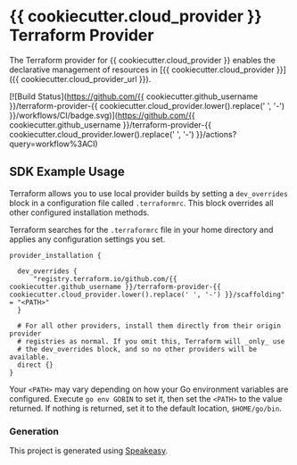 # {{ cookiecutter.cloud_provider }} Terraform Provider

The Terraform provider for {{ cookiecutter.cloud_provider }} enables the declarative management of resources in [{{ cookiecutter.cloud_provider }}]({{ cookiecutter.cloud_provider_url }}).

[![Build Status](https://github.com/{{ cookiecutter.github_username }}/terraform-provider-{{ cookiecutter.cloud_provider.lower().replace(' ', '-') }}/workflows/CI/badge.svg)](https://github.com/{{ cookiecutter.github_username }}/terraform-provider-{{ cookiecutter.cloud_provider.lower().replace(' ', '-') }}/actions?query=workflow%3ACI)

<!-- Start SDK Installation -->

<!-- End SDK Installation -->



## SDK Example Usage
<!-- Start SDK Example Usage -->

<!-- End SDK Example Usage -->



<!-- Start SDK Available Operations -->

<!-- End SDK Available Operations -->

<!-- Placeholder for Future Speakeasy SDK Sections -->

Terraform allows you to use local provider builds by setting a `dev_overrides` block in a configuration file called `.terraformrc`. This block overrides all other configured installation methods.

Terraform searches for the `.terraformrc` file in your home directory and applies any configuration settings you set.

```
provider_installation {

  dev_overrides {
      "registry.terraform.io/github.com/{{ cookiecutter.github_username }}/terraform-provider-{{ cookiecutter.cloud_provider.lower().replace(' ', '-') }}/scaffolding" = "<PATH>"
  }

  # For all other providers, install them directly from their origin provider
  # registries as normal. If you omit this, Terraform will _only_ use
  # the dev_overrides block, and so no other providers will be available.
  direct {}
}
```

Your `<PATH>` may vary depending on how your Go environment variables are configured. Execute `go env GOBIN` to set it, then set the `<PATH>` to the value returned. If nothing is returned, set it to the default location, `$HOME/go/bin`.

### Generation

This project is generated using [Speakeasy](https://github.com/speakeasy-api/speakeasy).
